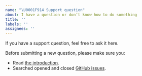 ```yaml
---
name: "\U0001F914 Support question"
about: I have a question or don’t know how to do something
title: ''
labels: ''
assignees: ''
---
```


If you have a support question, feel free to ask it here.

Before submitting a new question, please make sure you:

-   Read [the introduction](https://klaro.kiprotect.com).
-   Searched opened and closed [GitHub issues](https://github.com/KIProtect/klaro/issues?utf8=%E2%9C%93&q=is%3Aissue).
